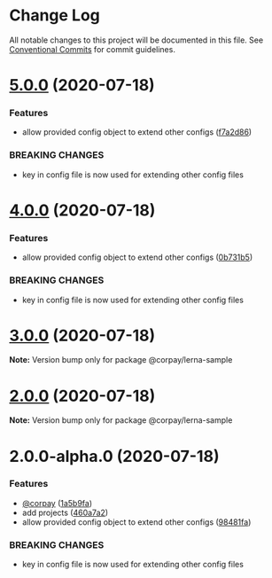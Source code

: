 # Change Log

All notable changes to this project will be documented in this file.
See [Conventional Commits](https://conventionalcommits.org) for commit guidelines.

# [5.0.0](https://github.com/ashimjk/ng-lerna/compare/v4.0.1...v5.0.0) (2020-07-18)


### Features

* allow provided config object to extend other configs ([f7a2d86](https://github.com/ashimjk/ng-lerna/commit/f7a2d86b92a9eeefba433c7cace1ba63777024f2))


### BREAKING CHANGES

* key in config file is now used for extending other config files





# [4.0.0](https://github.com/ashimjk/ng-lerna/compare/v3.0.0...v4.0.0) (2020-07-18)


### Features

* allow provided config object to extend other configs ([0b731b5](https://github.com/ashimjk/ng-lerna/commit/0b731b5d632707e2b5b4b7f29ca75630031d3cd6))


### BREAKING CHANGES

* key in config file is now used for extending other config files





# [3.0.0](https://github.com/ashimjk/ng-lerna/compare/v2.0.0...v3.0.0) (2020-07-18)

**Note:** Version bump only for package @corpay/lerna-sample





# [2.0.0](https://github.com/ashimjk/ng-lerna/compare/v2.0.0-alpha.0...v2.0.0) (2020-07-18)

**Note:** Version bump only for package @corpay/lerna-sample





# 2.0.0-alpha.0 (2020-07-18)


### Features

* [@corpay](https://github.com/corpay) ([1a5b9fa](https://github.com/ashimjk/ng-lerna/commit/1a5b9fadca6d8d5ad4a68fd0ab9b6b7399ea88df))
* add projects ([460a7a2](https://github.com/ashimjk/ng-lerna/commit/460a7a250c76ca86737568d96f6448b4e06e0537))
* allow provided config object to extend other configs ([98481fa](https://github.com/ashimjk/ng-lerna/commit/98481fa34697f27b0869381a297595d4435017d4))


### BREAKING CHANGES

* key in config file is now used for extending other config files
